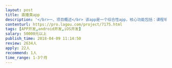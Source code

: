 ```yaml
---                
layout: post       
title: 直播类app           
description: '</br>一、项目概述</br> 该app是一个综合性app，核心功能包括：课程培训直播、电商、预约等业务。</br>  目前一期只需要做培训直播部分的功能。</br>二、核心功能</br>  1.拥有常规娱乐直播的功能（礼物、关注、聊天、房间……）</br>  2.需要能进行OBS的推流接入。课程直播，既需要进行课程的讲解，也需要同步摄像头。</br>三、要求</br>  1.要求项目承接主体拥有已上线的成熟直播应用开发经验</br>  2.后端以及开发语言需要使用java或C#（不要php）</br>  3.具备从产品、UI、到开发、测试的全流程人员</br>'     
contenturl: https://pro.lagou.com/project/7175.html      
tags: [APP开发,android开发,iOS开发]            
salary: 50000元以上          
publish_time: 2018-04-09 11:14:50         
review: 2634人                   
apply: 22人                   
recommend: 1人                   
time_range: 1-3个月              
---                 
```

